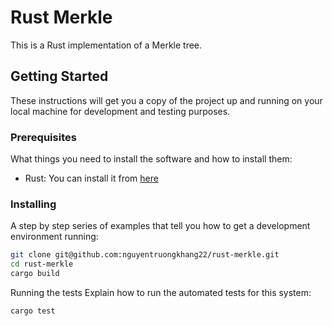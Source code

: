 # Rust Merkle

This is a Rust implementation of a Merkle tree.

## Getting Started

These instructions will get you a copy of the project up and running on your local machine for development and testing purposes.

### Prerequisites

What things you need to install the software and how to install them:

- Rust: You can install it from [here](https://www.rust-lang.org/tools/install)

### Installing

A step by step series of examples that tell you how to get a development environment running:

```bash
git clone git@github.com:nguyentruongkhang22/rust-merkle.git
cd rust-merkle
cargo build
```

Running the tests
Explain how to run the automated tests for this system:

```bash
cargo test
```